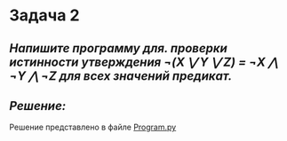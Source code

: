 # Задача 2

## ***Напишите программу для. проверки истинности утверждения ¬(X ⋁ Y ⋁ Z) = ¬X ⋀ ¬Y ⋀ ¬Z для всех значений предикат.***


## ***Решение:***

Решение представлено в файле [Program.py](Program.py)
